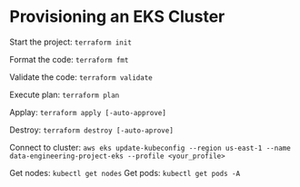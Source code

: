 # Provisioning an EKS Cluster

Start the project: `terraform init`

Format the code: `terraform fmt`

Validate the code: `terraform validate`

Execute plan: `terraform plan`

Applay: `terraform apply [-auto-approve]`

Destroy: `terraform destroy [-auto-aprove]`

Connect to cluster: `aws eks update-kubeconfig --region us-east-1 --name data-engineering-project-eks --profile <your_profile>`

Get nodes: `kubectl get nodes`
Get pods: `kubectl get pods -A`
